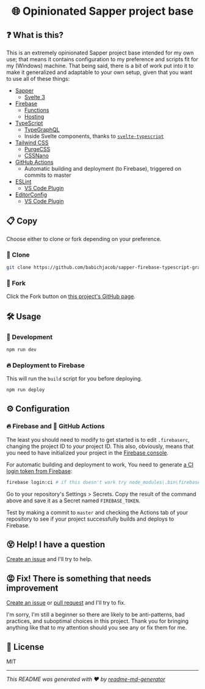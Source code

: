 <h1 align="center">🌐 Opinionated Sapper project base</h1>

## ❓ What is this?
This is an extremely opinionated Sapper project base intended for my own use; that means it contains configuration to my preference and scripts fit for my (Windows) machine. That being said, there is a bit of work put into it to make it generalized and adaptable to your own setup, given that you want to use all of these things:
* [Sapper](https://sapper.svelte.dev/)
  * [Svelte 3](https://svelte.dev/)
* [Firebase](https://firebase.google.com/)
  * [Functions](https://firebase.google.com/docs/functions/)
  * [Hosting](https://firebase.google.com/docs/hosting)
* [TypeScript](https://www.typescriptlang.org/)
  * [TypeGraphQL](https://typegraphql.ml/)
  * Inside Svelte components, thanks to [`svelte-typescript`](https://github.com/pyoner/svelte-typescript)
* [Tailwind CSS](https://tailwindcss.com/)
  * [PurgeCSS](https://www.purgecss.com/)
  * [CSSNano](https://cssnano.co/)
* [GitHub Actions](https://github.com/features/actions)
  * Automatic building and deployment (to Firebase), triggered on commits to master
* [ESLint](https://eslint.org/)
  * [VS Code Plugin](https://marketplace.visualstudio.com/items?itemName=dbaeumer.vscode-eslint)
* [EditorConfig](https://editorconfig.org/)
  * [VS Code Plugin](https://marketplace.visualstudio.com/items?itemName=EditorConfig.EditorConfig)

## 📋 Copy
Choose either to clone or fork depending on your preference.

### 🐑 Clone
```sh
git clone https://github.com/babichjacob/sapper-firebase-typescript-graphql-tailwindcss-actions-template
```
### 🍴 Fork
Click the Fork button on [this project's GitHub page](https://github.com/babichjacob/sapper-firebase-typescript-graphql-tailwindcss-actions-template).

## 🛠 Usage
### 🔁 Development
```sh
npm run dev
```

### 🔥 Deployment to Firebase
This will run the `build` script for you before deploying.
```sh
npm run deploy
```

## ⚙ Configuration
### 🔥 Firebase and 🐙 GitHub Actions
The least you should need to modify to get started is to edit `.firebaserc`, changing the project ID to *your* project ID. This also, obviously, means that you need to have initialized your project in the [Firebase console](https://console.firebase.google.com/).

For automatic building and deployment to work, You need to generate [a CI login token from Firebase](https://firebase.google.com/docs/cli#cli-ci-systems):
```sh
firebase login:ci # if this doesn't work try node_modules\.bin\firebase login:ci
```
Go to your repository's Settings > Secrets. Copy the result of the command above and save it as a Secret named `FIREBASE_TOKEN`.

Test by making a commit to `master` and checking the Actions tab of your repository to see if your project successfully builds and deploys to Firebase.

## 😵 Help! I have a question
[Create an issue](https://github.com/babichjacob/sapper-firebase-typescript-graphql-tailwindcss-actions-template/issues/new) and I'll try to help.

## 😡 Fix! There is something that needs improvement
[Create an issue](https://github.com/babichjacob/sapper-firebase-typescript-graphql-tailwindcss-actions-template/issues/new) or [pull request](https://github.com/babichjacob/sapper-firebase-typescript-graphql-tailwindcss-actions-template/pulls) and I'll try to fix.

I'm sorry, I'm still a beginner so there are likely to be anti-patterns, bad practices, and suboptimal choices in this project. Thank you for bringing anything like that to my attention should you see any or fix them for me.

## 📄 License
MIT

***
_This README was generated with ❤️ by [readme-md-generator](https://github.com/kefranabg/readme-md-generator)_
